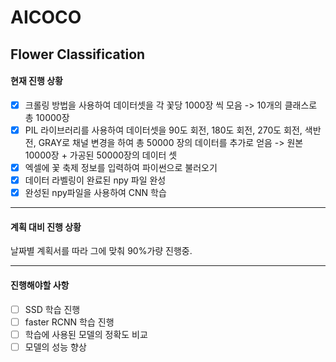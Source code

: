 AICOCO
======

Flower Classification
---------------------


#### 현재 진행 상황

- [x] 크롤링 방법을 사용하여 데이터셋을 각 꽃당 1000장 씩 모음 -> 10개의 클래스로 총 10000장
- [x] PIL 라이브러리를 사용하여 데이터셋을 90도 회전, 180도 회전, 270도 회전, 색반전, GRAY로
      채널 변경을 하여 총 50000 장의 데이터를 추가로 얻음 -> 원본 10000장 + 가공된 50000장의 데이터 셋
- [x] 엑셀에 꽃 축제 정보를 입력하여 파이썬으로 불러오기 
- [x] 데이터 라벨링이 완료된 npy 파일 완성 
- [x] 완성된 npy파일을 사용하여 CNN 학습

---------------------------------------------------------------------------------------------

#### 계획 대비 진행 상황

날짜별 계획서를 따라 그에 맞춰 90%가량 진행중.

---------------------------------------------------------------------------------------------

#### 진행해야할 사항

- [ ] SSD 학습 진행
- [ ] faster RCNN 학습 진행
- [ ] 학습에 사용된 모델의 정확도 비교
- [ ] 모델의 성능 향상
